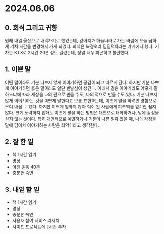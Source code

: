 # 2024.06.06

## 0. 회식 그리고 귀향
원래 내일 울산으로 내려가기로 했었는데, 강아지가 하늘나라로 가는 바람에 오늘 급하게 기차 시간을 변경해서 가게 되었다. 회식은 북경오리 딤딤덕이라는 가게에서 했다. 기차는 KTX로 2시간 20분 정도 걸렸는데, 정말 너무 피곤하고 불편했다.

## 1. 이쁜 말
어떤 말이라도 기분 나쁘지 않게 이야기하면 공감이 되고 따르게 된다. 하지만 기분 나쁘게 이야기하면 옳은 말이라도 일단 반발심이 생긴다. 이래서 같은 이야기라도 어떻게 말하느냐에 따라 세상을 나의 편으로 만들 수도, 나의 적으로 만들 수도 있다. 기분 나쁘지 않게 이야기하는 것을 이쁘게 말한다고 보통 표현하는데, 이쁘게 말을 하려면 경험으로부터 배울 수 있다. 하지만 이쁘게 말하지 않아 적이 된 사람에게 피드백을 받기란 쉽지 않다. 크게 노력하지 않아도 이쁘게 말을 하는 방법은 대면으로 대화하거나, 말에 감정을 싣지 않는 것이다. 특히 개인적으로 예민하거나 기분이 나쁜 일이 있을 때, 나의 감정을 말에 담아서 이야기하는 사람은 최악이라고 생각한다.

## 2. 잘 한 일

- 책 1시간 읽기
- 명상
- 아침 운동 40분
- 충분한 숙면

## 3. 내일 할 일

- 책 1시간 읽기
- 명상
- 충분한 숙면
- 사용자 참여 서비스 리서치
- 사이드 프로젝트에 2시간 투자